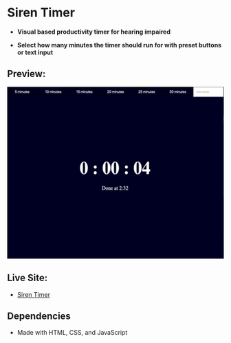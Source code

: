 # Siren Timer

- **Visual based productivity timer for hearing impaired**

* **Select how many minutes the timer should run for with preset buttons or text input**

## Preview:

<img src="./assets/s2.gif" height="400px" width="600px">

## Live Site:

- [Siren Timer](https://sirentimer.netlify.app/)

## Dependencies

- Made with HTML, CSS, and JavaScript
